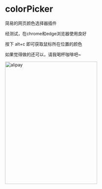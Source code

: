 # colorPicker

<p>简易的网页颜色选择器插件</p>
<p>经测试，在chrome和edge浏览器使用良好</p>
<p>按下 alt+c 即可获取鼠标所在位置的颜色</p>
<p>如果觉得做的还可以，请我喝杯咖啡吧~</p>

<img src="https://github.com/user-attachments/assets/320b70ef-332a-469f-b5a2-b0f5d94075ea" alt="alipay" width="300" height="400" />

